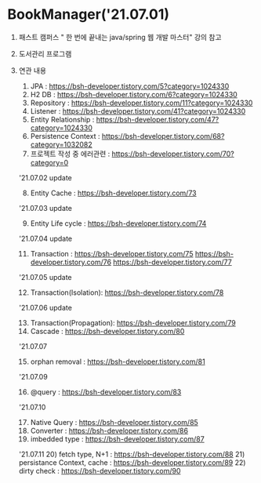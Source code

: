 # BookManager('21.07.01)
1. 패스트 캠퍼스 " 한 번에 끝내는 java/spring 웹 개발 마스터" 강의 참고
2. 도서관리 프로그램
3. 연관 내용
   1) JPA : https://bsh-developer.tistory.com/5?category=1024330
   2) H2 DB : https://bsh-developer.tistory.com/6?category=1024330
   3) Repository : https://bsh-developer.tistory.com/11?category=1024330
   4) Listener : https://bsh-developer.tistory.com/41?category=1024330
   5) Entity Relationship : https://bsh-developer.tistory.com/47?category=1024330
   6) Persistence Context : https://bsh-developer.tistory.com/68?category=1032082
   7) 프로젝트 작성 중 에러관련 : https://bsh-developer.tistory.com/70?category=0
   
   '21.07.02 update
   
   8) Entity Cache : https://bsh-developer.tistory.com/73
   
   '21.07.03 update
   
   9) Entity Life cycle : https://bsh-developer.tistory.com/74

   '21.07.04 update
   
   11) Transaction : https://bsh-developer.tistory.com/75
                     https://bsh-developer.tistory.com/76
                     https://bsh-developer.tistory.com/77
                     
   '21.07.05 update
   
   12) Transaction(Isolation): https://bsh-developer.tistory.com/78

   '21.07.06 update
   
   13) Transaction(Propagation): https://bsh-developer.tistory.com/79
   14) Cascade : https://bsh-developer.tistory.com/80

   '21.07.07
   
   15) orphan removal : https://bsh-developer.tistory.com/81

   '21.07.09
   
   16) @query : https://bsh-developer.tistory.com/83

   '21.07.10
   
   17) Native Query : https://bsh-developer.tistory.com/85
   18) Converter : https://bsh-developer.tistory.com/86
   19) imbedded type : https://bsh-developer.tistory.com/87

   '21.07.11
   20) fetch type, N+1 : https://bsh-developer.tistory.com/88
   21) persistance Context, cache : https://bsh-developer.tistory.com/89
   22) dirty check : https://bsh-developer.tistory.com/90
                     
 
